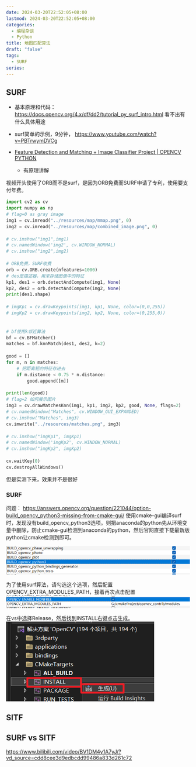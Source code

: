 ```yaml
---
date: 2024-03-20T22:52:05+08:00
lastmod: 2024-03-20T22:52:05+08:00
categories:
  - 编程杂谈
  - Python
title: 地图匹配算法
draft: "false"
tags:
  - SURF
series:
---
```


## SURF

- 基本原理和代码： https://docs.opencv.org/4.x/df/dd2/tutorial_py_surf_intro.html
看不出有什么具体用途

- surf简单的示例，9分钟， https://www.youtube.com/watch?v=PBTrwymDVCg

- [Feature Detection and Matching + Image Classifier Project | OPENCV PYTHON](https://www.youtube.com/watch?v=nnH55-zD38I)
	- 有原理讲解

视频开头使用了ORB而不是surf，是因为ORB免费而SURF申请了专利，使用要支付年费。

```python
import cv2 as cv  
import numpy as np  
# flag=0 as gray image  
img1 = cv.imread("../resources/map/mmap.png", 0)  
img2 = cv.imread("../resources/map/combined_image.png", 0)  
  
# cv.imshow("img1",img1)  
# cv.namedWindow('img2', cv.WINDOW_NORMAL)  
# cv.imshow("img2",img2)  
  
# ORB免费，SURF收费  
orb = cv.ORB.create(nfeatures=1000)  
# des是描述器，用来存储图像中的特征  
kp1, des1 = orb.detectAndCompute(img1, None)  
kp2, des2 = orb.detectAndCompute(img2, None)  
print(des1.shape)  
  
# imgKp1 = cv.drawKeypoints(img1, kp1, None, color=(0,0,255))  
# imgKp2 = cv.drawKeypoints(img2, kp2, None, color=(0,255,0))  
  
  
# bf使用k邻近算法  
bf = cv.BFMatcher()  
matches = bf.knnMatch(des1, des2, k=2)  
  
good = []  
for m, n in matches:  
    # 把距离短的特征存进去  
    if m.distance < 0.75 * n.distance:  
        good.append([m])  
  
print(len(good))  
# flag=2 如何展示图片  
img3 = cv.drawMatchesKnn(img1, kp1, img2, kp2, good, None, flags=2)  
# cv.namedWindow("Matches", cv.WINDOW_GUI_EXPANDED)  
# cv.imshow("Matches", img3)  
cv.imwrite("../resources/matches.png", img3)  
  
# cv.imshow("imgKp1", imgKp1)  
# cv.namedWindow('imgKp2', cv.WINDOW_NORMAL)  
# cv.imshow("imgKp2", imgKp2)  
  
cv.waitKey(0)  
cv.destroyAllWindows()
```

但是实测下来，效果并不是很好


### SURF
问题： https://answers.opencv.org/question/221044/option-build_opencv_python3-missing-from-cmake-gui/
使用cmake-gui编译surf时，发现没有build_opencv_python3选项。则把anaconda的python先从环境变量中删除，防止cmake-gui检测到anaconda的python，然后官网直接下载最新版python让cmake检测到即可。


![](Pasted%20image%2020240321062844.png)

为了使用surf算法，请勾选这个选项，然后配置OPENCV_EXTRA_MODULES_PATH，接着再次点击配置
![](Pasted%20image%2020240321062933.png)

在vs中选择Release，然后找到INSTALL右键点击生成。
![](Pasted%20image%2020240321063048.png)


## SITF

 
## SURF vs SITF
https://www.bilibili.com/video/BV1DM4y1A7yJ/?vd_source=cdd8cee3d9edbcdd99486a833d261c72